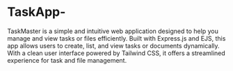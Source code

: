 # TaskApp-
TaskMaster is a simple and intuitive web application designed to help you manage and view tasks or files efficiently. Built with Express.js and EJS, this app allows users to create, list, and view tasks or documents dynamically. With a clean user interface powered by Tailwind CSS, it offers a streamlined experience for task and file management.
